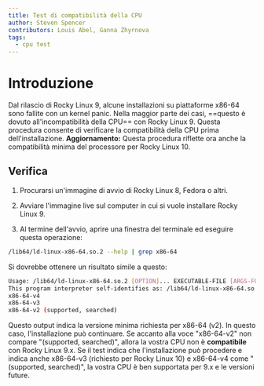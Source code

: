 ```yaml
---
title: Test di compatibilità della CPU
author: Steven Spencer
contributors: Louis Abel, Ganna Zhyrnova
tags:
  - cpu test
---
```


# Introduzione

Dal rilascio di Rocky Linux 9, alcune installazioni su piattaforme x86-64 sono fallite con un kernel panic. Nella maggior parte dei casi, ==questo è dovuto all'incompatibilità della CPU== con Rocky Linux 9. Questa procedura consente di verificare la compatibilità della CPU prima dell'installazione. **Aggiornamento:** Questa procedura riflette ora anche la compatibilità minima del processore per Rocky Linux 10.

## Verifica

1. Procurarsi un'immagine di avvio di Rocky Linux 8, Fedora o altri.

2. Avviare l'immagine live sul computer in cui si vuole installare Rocky Linux 9.

3. Al termine dell'avvio, aprire una finestra del terminale ed eseguire questa operazione:

  ```bash
  /lib64/ld-linux-x86-64.so.2 --help | grep x86-64
  ```

  Si dovrebbe ottenere un risultato simile a questo:

  ```bash
  Usage: /lib64/ld-linux-x86-64.so.2 [OPTION]... EXECUTABLE-FILE [ARGS-FOR-PROGRAM...]
  This program interpreter self-identifies as: /lib64/ld-linux-x86-64.so.2
  x86-64-v4
  x86-64-v3
  x86-64-v2 (supported, searched)
  ```

  Questo output indica la versione minima richiesta per x86-64 (v2). In questo caso, l'installazione può continuare. Se accanto alla voce "x86-64-v2" non compare "(supported, searched)", allora la vostra CPU non è **compatibile** con Rocky Linux 9.x. Se il test indica che l'installazione può procedere e indica anche x86-64-v3 (richiesto per Rocky Linux 10) e x86-64-v4 come "(supported, searched)", la vostra CPU è ben supportata per 9.x e le versioni future.
